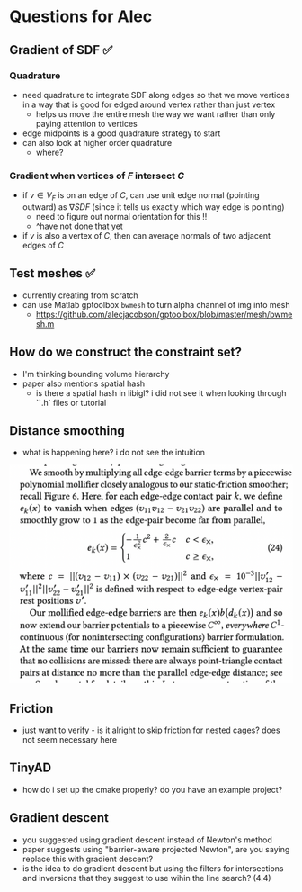 # Questions for Alec

## Gradient of SDF :white_check_mark:

### Quadrature

- need quadrature to integrate SDF along edges so that we move vertices in a way that is good for edged around vertex rather than just vertex
  - helps us move the entire mesh the way we want rather than only paying attention to vertices
- edge midpoints is a good quadrature strategy to start
- can also look at higher order quadrature
  - where?

### Gradient when vertices of $F$ intersect $C$

- if $v \in V_F$ is on an edge of $C$, can use unit edge normal (pointing outward) as $\nabla SDF$ (since it tells us exactly which way edge is pointing)
  - need to figure out normal orientation for this :bangbang:
  - \^have not done that yet
- if $v$ is also a vertex of $C$, then can average normals of two adjacent edges of $C$

## Test meshes :white_check_mark:

- currently creating from scratch
- can use Matlab gptoolbox `bwmesh` to turn alpha channel of img into mesh
  - https://github.com/alecjacobson/gptoolbox/blob/master/mesh/bwmesh.m

## How do we construct the constraint set?

- I'm thinking bounding volume hierarchy
- paper also mentions spatial hash
  - is there a spatial hash in libigl? i did not see it when looking through ``.h` files or tutorial

## Distance smoothing

- what is happening here? i do not see the intuition

![IPC_distance_smoothing_screenshot](IPC_distance_smoothing_screenshot.png)

## Friction

- just want to verify - is it alright to skip friction for nested cages? does not seem necessary here

## TinyAD

- how do i set up the cmake properly? do you have an example project?

## Gradient descent

- you suggested using gradient descent instead of Newton's method
- paper suggests using "barrier-aware projected Newton", are you saying replace this with gradient descent?
- is the idea to do gradient descent but using the filters for intersections and inversions that they suggest to use wihin the line search? (4.4)
